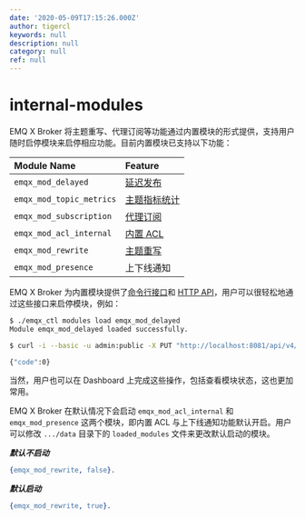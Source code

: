 ```yaml
---
date: '2020-05-09T17:15:26.000Z'
author: tigercl
keywords: null
description: null
category: null
ref: null
---
```


# internal-modules

EMQ X Broker 将主题重写、代理订阅等功能通过内置模块的形式提供，支持用户随时启停模块来启停相应功能。目前内置模块已支持以下功能：

| Module Name | Feature |
| :--- | :--- |
| `emqx_mod_delayed` | [延迟发布](delay-publish.md) |
| `emqx_mod_topic_metrics` | [主题指标统计](metrics-and-stats.md) |
| `emqx_mod_subscription` | [代理订阅](proxy-subscriptions.md) |
| `emqx_mod_acl_internal` | [内置 ACL](acl-file.md) |
| `emqx_mod_rewrite` | [主题重写](topic-rewrite.md) |
| `emqx_mod_presence` | 上下线通知 |

EMQ X Broker 为内置模块提供了[命令行接口](cli.md#endpoint-modules)和 [HTTP API](http-api.md#endpoint-modules)，用户可以很轻松地通过这些接口来启停模块，例如：

```bash
$ ./emqx_ctl modules load emqx_mod_delayed
Module emqx_mod_delayed loaded successfully.
```

```bash
$ curl -i --basic -u admin:public -X PUT "http://localhost:8081/api/v4/nodes/emqx@127.0.0.1/modules/emqx_mod_delayed/load"

{"code":0}
```

当然，用户也可以在 Dashboard 上完成这些操作，包括查看模块状态，这也更加常用。

EMQ X Broker 在默认情况下会启动 `emqx_mod_acl_internal` 和 `emqx_mod_presence` 这两个模块，即内置 ACL 与上下线通知功能默认开启。用户可以修改 `.../data` 目录下的 `loaded_modules` 文件来更改默认启动的模块。

_**默认不启动**_

```erlang
{emqx_mod_rewrite, false}.
```

_**默认启动**_

```erlang
{emqx_mod_rewrite, true}.
```

